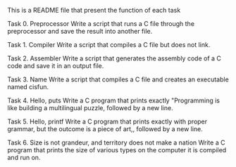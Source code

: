 
This is a README file that present the function of each task

Task 0. Preprocessor 
	Write a script that runs a C file through the preprocessor and save the result into another file.

Task 1. Compiler
	Write a script that compiles a C file but does not link.

Task 2. Assembler
	Write a script that generates the assembly code of a C code and save it in an output file.

Task 3. Name
	Write a script that compiles a C file and creates an executable named cisfun.

Task 4. Hello, puts
	Write a C program that prints exactly "Programming is like building a multilingual puzzle, followed by a new line.

Task 5. Hello, printf
	Write a C program that prints exactly with proper grammar, but the outcome is a piece of art,, followed by a new line.

Task 6. Size is not grandeur, and territory does not make a nation
	Write a C program that prints the size of various types on the computer it is compiled and run on.
